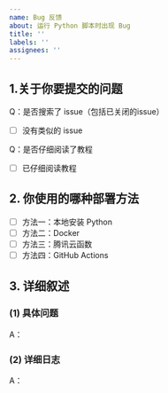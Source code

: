 ```yaml
---
name: Bug 反馈 
about: 运行 Python 脚本时出现 Bug 
title: ''
labels: ''
assignees: ''
---
```


<!-- 请先在 issues 页面搜索你的问题，包括已关闭的 issue，很可能已被解决。 -->
<!-- 请先在 issues 页面搜索你的问题，包括已关闭的 issue，很可能已被解决。 -->
<!-- 请先在 issues 页面搜索你的问题，包括已关闭的 issue，很可能已被解决。 -->

<!-- 这是隐藏的信息 -->
<!-- 👆这样括起来的信息将被隐藏，填写时注意不要写在里面。 -->

<!-- 点击编辑器上方的 preview 可预览效果 -->

<!--
⚠️请_完整_填写以下模板描述问题，否则反馈将会被系统关闭。
⚠️请_完整_填写以下模板描述问题，否则反馈将会被系统关闭。
⚠️请_完整_填写以下模板描述问题，否则反馈将会被系统关闭。
-->

## 1.关于你要提交的问题

Q：是否搜索了 issue（包括已关闭的issue）

- [ ] 没有类似的 issue <!-- 将中括号中的空格替换为 "x" ，即为选中 -->

Q：是否仔细阅读了教程

- [ ] 已仔细阅读教程 <!-- 将中括号中的空格替换为 "x" ，即为选中 -->

## 2. 你使用的哪种部署方法

<!-- 将中括号中的空格替换为 "x" ，即为选中 -->

- [ ] 方法一：本地安装 Python
- [ ] 方法二：Docker
- [ ] 方法三：腾讯云函数
- [ ] 方法四：GitHub Actions

## 3. 详细叙述

### (1) 具体问题

A：

### (2) 详细日志

A：
